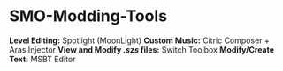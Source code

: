 # SMO-Modding-Tools

**Level Editing:** Spotlight (MoonLight)
**Custom Music:** Citric Composer + Aras Injector
**View and Modify ***.szs*** files:** Switch Toolbox
**Modify/Create Text:** MSBT Editor
